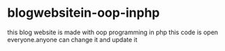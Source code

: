 # blogwebsitein-oop-inphp
this blog website is made with oop programming in php this code is open everyone.anyone can change it and update it  
